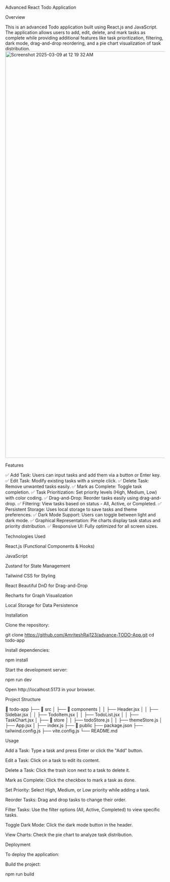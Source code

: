 Advanced React Todo Application

Overview

This is an advanced Todo application built using React.js and JavaScript. The application allows users to add, edit, delete, and mark tasks as complete while providing additional features like task prioritization, filtering, dark mode, drag-and-drop reordering, and a pie chart visualization of task distribution.
<img width="1280" alt="Screenshot 2025-03-09 at 12 19 32 AM" src="https://github.com/user-attachments/assets/e5fb932c-6f12-4fb3-8310-d26275efd44b" />

Features

✅ Add Task: Users can input tasks and add them via a button or Enter key.
✅ Edit Task: Modify existing tasks with a simple click.
✅ Delete Task: Remove unwanted tasks easily.
✅ Mark as Complete: Toggle task completion.
✅ Task Prioritization: Set priority levels (High, Medium, Low) with color coding.
✅ Drag-and-Drop: Reorder tasks easily using drag-and-drop.
✅ Filtering: View tasks based on status - All, Active, or Completed.
✅ Persistent Storage: Uses local storage to save tasks and theme preferences.
✅ Dark Mode Support: Users can toggle between light and dark mode.
✅ Graphical Representation: Pie charts display task status and priority distribution.
✅ Responsive UI: Fully optimized for all screen sizes.

Technologies Used

React.js (Functional Components & Hooks)

JavaScript

Zustand for State Management

Tailwind CSS for Styling

React Beautiful DnD for Drag-and-Drop

Recharts for Graph Visualization

Local Storage for Data Persistence

Installation

Clone the repository:

git clone https://github.com/AmriteshRaj123/advance-TODO-App.git
cd todo-app

Install dependencies:

npm install

Start the development server:

npm run dev

Open http://localhost:5173 in your browser.

Project Structure

📂 todo-app
 ├── 📂 src
 │   ├── 📂 components
 │   │   ├── Header.jsx
 │   │   ├── Sidebar.jsx
 │   │   ├── TodoItem.jsx
 │   │   ├── TodoList.jsx
 │   │   ├── TaskChart.jsx
 │   ├── 📂 store
 │   │   ├── todoStore.js
 │   │   ├── themeStore.js
 │   ├── App.jsx
 │   ├── index.js
 ├── 📂 public
 ├── package.json
 ├── tailwind.config.js
 ├── vite.config.js
 └── README.md

Usage

Add a Task: Type a task and press Enter or click the "Add" button.

Edit a Task: Click on a task to edit its content.

Delete a Task: Click the trash icon next to a task to delete it.

Mark as Complete: Click the checkbox to mark a task as done.

Set Priority: Select High, Medium, or Low priority while adding a task.

Reorder Tasks: Drag and drop tasks to change their order.

Filter Tasks: Use the filter options (All, Active, Completed) to view specific tasks.

Toggle Dark Mode: Click the dark mode button in the header.

View Charts: Check the pie chart to analyze task distribution.

Deployment

To deploy the application:

Build the project:

npm run build




